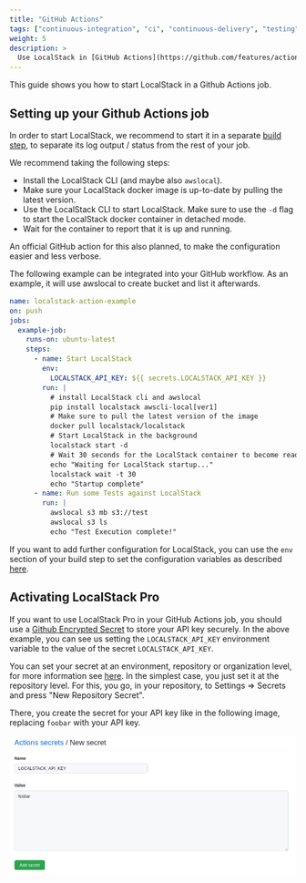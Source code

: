 ```yaml
---
title: "GitHub Actions"
tags: ["continuous-integration", "ci", "continuous-delivery", "testing"] 
weight: 5
description: >
  Use LocalStack in [GitHub Actions](https://github.com/features/actions)
---
```


This guide shows you how to start LocalStack in a Github Actions job.

## Setting up your Github Actions job

In order to start LocalStack, we recommend to start it in a separate [build step][1], to separate its log output / status from the rest of your job.

We recommend taking the following steps:
- Install the LocalStack CLI (and maybe also `awslocal`).
- Make sure your LocalStack docker image is up-to-date by pulling the latest version.
- Use the LocalStack CLI to start LocalStack. Make sure to use the `-d` flag to start the LocalStack docker container in detached mode.
- Wait for the container to report that it is up and running.

An official GitHub action for this also planned, to make the configuration easier and less verbose.

The following example can be integrated into your GitHub workflow.
As an example, it will use awslocal to create bucket and list it afterwards.

```yaml
name: localstack-action-example
on: push
jobs:
  example-job:
    runs-on: ubuntu-latest
    steps:
      - name: Start LocalStack
        env:
          LOCALSTACK_API_KEY: ${{ secrets.LOCALSTACK_API_KEY }}
        run: |
          # install LocalStack cli and awslocal
          pip install localstack awscli-local[ver1]
          # Make sure to pull the latest version of the image
          docker pull localstack/localstack
          # Start LocalStack in the background
          localstack start -d
          # Wait 30 seconds for the LocalStack container to become ready before timing out
          echo "Waiting for LocalStack startup..."
          localstack wait -t 30
          echo "Startup complete"
      - name: Run some Tests against LocalStack
        run: |
          awslocal s3 mb s3://test
          awslocal s3 ls
          echo "Test Execution complete!"
```

If you want to add further configuration for LocalStack, you can use the `env` section of your build step to set the configuration variables as described [here][2].

## Activating LocalStack Pro

If you want to use LocalStack Pro in your GitHub Actions job, you should use a [Github Encrypted Secret][3] to store your API key securely.
In the above example, you can see us setting the `LOCALSTACK_API_KEY` environment variable to the value of the secret `LOCALSTACK_API_KEY`.

You can set your secret at an environment, repository or organization level, for more information see [here][3].
In the simplest case, you just set it at the repository level.
For this, you go, in your repository, to Settings => Secrets and press "New Repository Secret".

There, you create the secret for your API key like in the following image, replacing `foobar` with your API key.

![Adding the LocalStack API key as secret in GitHub](github-create-secret.webp)

[1]: https://docs.github.com/en/actions/learn-github-actions/understanding-github-actions#steps "GitHub Action Build Steps"
[2]: https://docs.github.com/en/actions/learn-github-actions/workflow-syntax-for-github-actions#jobsjob_idstepsenv "GitHub Action Steps - Environment variables"
[3]: https://docs.github.com/en/actions/security-guides/encrypted-secrets "GitHub Encrypted Secrets"